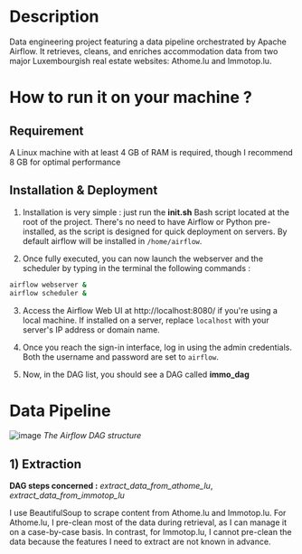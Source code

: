 # Description

Data engineering project featuring a data pipeline orchestrated by Apache Airflow. It retrieves, cleans, and enriches accommodation data from two major Luxembourgish real estate websites: Athome.lu and Immotop.lu.

# How to run it on your machine ?

## Requirement

A Linux machine with at least 4 GB of RAM is required, though I recommend 8 GB for optimal performance

## Installation & Deployment

1) Installation is very simple : just run the **init.sh** Bash script located at the root of the project. 
There's no need to have Airflow or Python pre-installed, as the script is designed for quick deployment on servers.
By default airflow will be installed in `/home/airflow`.

2) Once fully executed, you can now launch the webserver and the scheduler by typing in the terminal the following commands :

```bash
airflow webserver &
airflow scheduler &
```

3) Access the Airflow Web UI at http://localhost:8080/ if you're using a local machine. If installed on a server, replace `localhost` with your server's IP address or domain name.

4) Once you reach the sign-in interface, log in using the admin credentials. Both the username and password are set to `airflow`.

5) Now, in the DAG list, you should see a DAG called **immo_dag**




# Data Pipeline

![image](https://github.com/user-attachments/assets/b1aef2e1-0a1e-47f9-8ca7-47cb315b45bb)
_The Airflow DAG structure_

## 1) Extraction

__DAG steps concerned :__ _extract_data_from_athome_lu_, _extract_data_from_immotop_lu_

I use BeautifulSoup to scrape content from Athome.lu and Immotop.lu. For Athome.lu, I pre-clean most of the data during retrieval, as I can manage it on a case-by-case basis. In contrast, for Immotop.lu, I cannot pre-clean the data because the features I need to extract are not known in advance.
